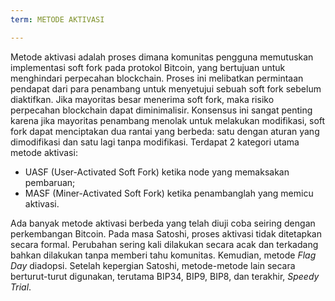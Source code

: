 ```yaml
---
term: METODE AKTIVASI

---
```

Metode aktivasi adalah proses dimana komunitas pengguna memutuskan implementasi soft fork pada protokol Bitcoin, yang bertujuan untuk menghindari perpecahan blockchain. Proses ini melibatkan permintaan pendapat dari para penambang untuk menyetujui sebuah soft fork sebelum diaktifkan. Jika mayoritas besar menerima soft fork, maka risiko perpecahan blockchain dapat diminimalisir. Konsensus ini sangat penting karena jika mayoritas penambang menolak untuk melakukan modifikasi, soft fork dapat menciptakan dua rantai yang berbeda: satu dengan aturan yang dimodifikasi dan satu lagi tanpa modifikasi. Terdapat 2 kategori utama metode aktivasi:


- UASF (User-Activated Soft Fork) ketika node yang memaksakan pembaruan;
- MASF (Miner-Activated Soft Fork) ketika penambanglah yang memicu aktivasi.

Ada banyak metode aktivasi berbeda yang telah diuji coba seiring dengan perkembangan Bitcoin. Pada masa Satoshi, proses aktivasi tidak ditetapkan secara formal. Perubahan sering kali dilakukan secara acak dan terkadang bahkan dilakukan tanpa memberi tahu komunitas. Kemudian, metode *Flag Day* diadopsi. Setelah kepergian Satoshi, metode-metode lain secara berturut-turut digunakan, terutama BIP34, BIP9, BIP8, dan terakhir, *Speedy Trial*.